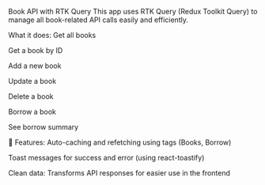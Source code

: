  Book API with RTK Query
This app uses RTK Query (Redux Toolkit Query) to manage all book-related API calls easily and efficiently.

 What it does:
Get all books

Get a book by ID

Add a new book

Update a book

Delete a book

Borrow a book

See borrow summary

🚀 Features:
Auto-caching and refetching using tags (Books, Borrow)

Toast messages for success and error (using react-toastify)

Clean data: Transforms API responses for easier use in the frontend
